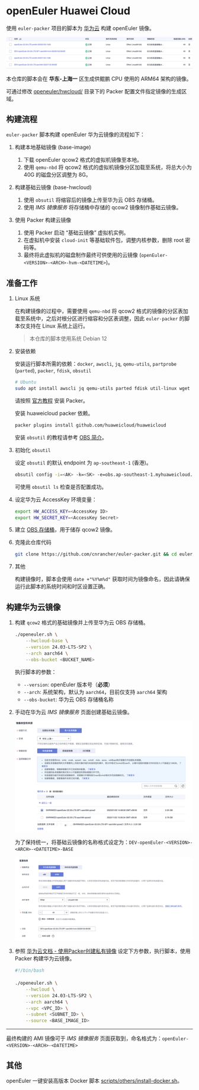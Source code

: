 # openEuler Huawei Cloud

使用 `euler-packer` 项目的脚本为 [华为云](https://www.huaweicloud.com/intl/zh-cn/) 构建 openEuler 镜像。

![](/docs/images/openeuler/generated-hwcloud-image.png)

本仓库的脚本会在 **华东-上海一** 区生成供鲲鹏 CPU 使用的 ARM64 架构的镜像。

可通过修改 [openeuler/hwcloud/](/openeuler/hwcloud/) 目录下的 Packer 配置文件指定镜像的生成区域。

## 构建流程

`euler-packer` 脚本构建 openEuler 华为云镜像的流程如下：

1. 构建本地基础镜像 (base-image)

    1. 下载 openEuler qcow2 格式的虚拟机镜像至本地。
    1. 使用 `qemu-nbd` 将 qcow2 格式的虚拟机镜像分区加载至系统，将总大小为 40G 的磁盘分区调整为 8G。

1. 构建基础云镜像 (base-hwcloud)

    1. 使用 `obsutil` 将缩容后的镜像上传至华为云 OBS 存储桶。
    1. 使用 *IMS 镜像服务* 将存储桶中存储的 qcow2 镜像制作基础云镜像。

1. 使用 Packer 构建云镜像

    1. 使用 Packer 启动 “基础云镜像” 虚拟机实例。
    1. 在虚拟机中安装 `cloud-init` 等基础软件包，调整内核参数，删除 root 密码等。
    1. 最终将此虚拟机的磁盘制作最终可供使用的云镜像 (`openEuler-<VERSION>-<ARCH>-hvm-<DATETIME>`)。

## 准备工作

1. Linux 系统

    在构建镜像的过程中，需要使用 `qemu-nbd` 将 qcow2 格式的镜像的分区表加载至系统中，之后对根分区进行缩容和分区表调整，因此 `euler-packer` 的脚本仅支持在 Linux 系统上运行。

    > 本仓库的脚本使用系统 Debian 12

1. 安装依赖

    安装运行脚本所需的依赖：`docker`, `awscli`, `jq`, `qemu-utils`, `partprobe` (`parted`), `packer`, `fdisk`, `obsutil`

    ```sh
    # Ubuntu
    sudo apt install awscli jq qemu-utils parted fdisk util-linux wget xz-utils
    ```

    请按照 [官方教程](https://developer.hashicorp.com/packer/tutorials/docker-get-started/get-started-install-cli#installing-packer) 安装 Packer。

    安装 huaweicloud packer 依赖。

    ```sh
    packer plugins install github.com/huaweicloud/huaweicloud
    ```

    安装 `obsutil` 的教程请参考 [OBS 简介](https://support.huaweicloud.com/utiltg-obs/obs_11_0001.html)。

1. 初始化 `obsutil`

    设定 `obsutil` 的默认 endpoint 为 `ap-southeast-1` (香港)。

    ```sh
    obsutil config -i=<AK> -k=<SK> -e=obs.ap-southeast-1.myhuaweicloud.com
    ```

    可使用 `obsutil ls` 检查是否配置成功。

1. 设定华为云 AccessKey 环境变量：

    ```bash
    export HW_ACCESS_KEY=<AccessKey ID>
    export HW_SECRET_KEY=<AccessKey Secret>
    ```

1. 建立 [OBS 存储桶](https://support.huaweicloud.com/obs/index.html)，用于储存 qcow2 镜像。

1. 克隆此仓库代码

    ```sh
    git clone https://github.com/cnrancher/euler-packer.git && cd euler-packer
    ```

1. 其他

    构建镜像时，脚本会使用 `date +"%Y%m%d"` 获取时间为镜像命名，因此请确保运行此脚本的系统时间和时区设置正确。

## 构建华为云镜像

1. 构建 `qcow2` 格式的基础镜像并上传至华为云 OBS 存储桶。

    ```bash
    ./openeuler.sh \
        --hwcloud-base \
        --version 24.03-LTS-SP2 \
        --arch aarch64 \
        --obs-bucket <BUCKET_NAME>
    ```

    执行脚本的参数：
    - `--version`: openEuler 版本号（**必须**）
    - `--arch`: 系统架构，默认为 `aarch64`，目前仅支持 `aarch64` 架构
    - `--obs-bucket`: 华为云 OBS 存储桶名称

1. 手动在华为云 *IMS 镜像服务* 页面创建基础云镜像。

    ![](../images/openeuler/build-base-hwcloud.png)

    为了保持统一，将基础云镜像的名称格式设定为：`DEV-openEuler-<VERSION>-<ARCH>-<DATETIME>-BASE`

    ![](../images/openeuler/build-base-hwcloud-2.png)

1. 参照 [华为云文档 - 使用Packer创建私有镜像](https://support.huaweicloud.com/bestpractice-ims/ims_bp_0031.html#section3) 设定下方参数，执行脚本，使用 Packer 构建华为云镜像。

    ```bash
    #!/bin/bash

    ./openeuler.sh \
        --hwcloud \
        --version 24.03-LTS-SP2 \
        --arch aarch64 \
        --vpc <VPC_ID> \
        --subnet <SUBNET_ID> \
        --source <BASE_IMAGE_ID>
    ```
----

最终构建的 AMI 镜像可于 *IMS 镜像服务* 页面获取到，命名格式为：`openEuler-<VERSION>-<ARCH>-<DATETIME>`

## 其他

openEuler 一键安装高版本 Docker 脚本 [scripts/others/install-docker.sh](/scripts/others/install-docker.sh)。
